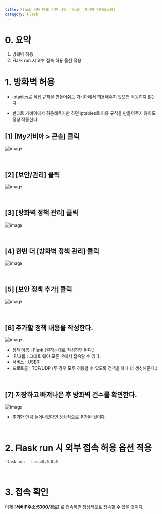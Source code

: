 ```yaml
---
title: Flask 서버 배포 기본 세팅 (feat. 가비아 서버호스팅)
category: Flask
---
```

# 0. 요약
1. 방화벽 허용
2. Flask run 시 외부 접속 허용 옵션 적용

# 1. 방화벽 허용
- iptables로 직접 규칙을 만들어줘도 가비아에서 허용해주지 않으면 작동하지 않는다.

- 반대로 가비아에서 허용해주기만 하면 iptables로 허용 규칙을 만들어주지 않아도 정상 작동한다.

## [1] [My가비아 > 콘솔] 클릭
![image](https://user-images.githubusercontent.com/98504939/153792680-aea67717-ccaa-411b-a5a2-e0955250c15f.png)
 
<br>

## [2] [보안/관리] 클릭
![image](https://user-images.githubusercontent.com/98504939/153792689-633e3909-1034-4353-8630-65c4ecd94b30.png)

<br>

## [3] [방화벽 정책 관리] 클릭
![image](https://user-images.githubusercontent.com/98504939/153792704-1cdaa79d-e83e-49dd-889e-1e7dbc055eb0.png)

<br>

## [4] 한번 더 [방화벽 정책 관리] 클릭
![image](https://user-images.githubusercontent.com/98504939/153792710-a19eca67-3ad3-4275-99e1-3d1cdbf0f042.png)

<br>

## [5] [보안 정책 추가] 클릭
![image](https://user-images.githubusercontent.com/98504939/153792717-b43b73cf-0ef9-408f-a06a-e394404d490c.png)

<br>

## [6] 추가할 정책 내용을 작성한다.
![image](https://user-images.githubusercontent.com/98504939/153792727-adf6961e-6e92-44f4-a9bd-100d896f31ab.png)
- 정책 이름 : Flask (원하는대로 작성하면 된다.)
- IP/그룹 : 그대로 둬야 모든 IP에서 접속할 수 있다.
- 서비스 : USER
- 프로토콜 : TCP/UDP (두 경우 모두 혀용할 수 있도록 정책을 하나 더 생성해준다.)

<br>

## [7] 저장하고 빠져나온 후 방화벽 건수를 확인한다.
![image](https://user-images.githubusercontent.com/98504939/153793705-c4be4dd8-2675-4cc2-9053-330b728e24b4.png)
- 추가한 만큼 늘어나있다면 정상적으로 추가된 것이다.

<br>

# 2. Flask run 시 외부 접속 허용 옵션 적용

```bash
flask run --host=0.0.0.0
```

<br>

# 3. 접속 확인

이제 **[서버IP주소:5000/경로]** 로 접속하면 정상적으로 접속할 수 있을 것이다.
